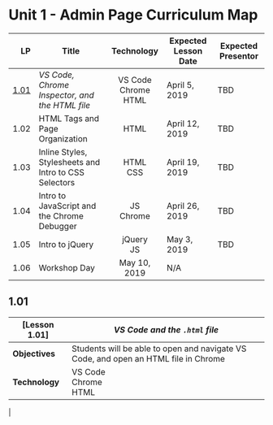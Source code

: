 # Unit 1 - Admin Page Curriculum Map

| LP | Title | Technology | Expected Lesson Date | Expected Presentor |
|---:|---|:---:|---|---|
| [1.01](#1.01) | _VS Code, Chrome Inspector, and the HTML file_ | VS Code<br>Chrome<br>HTML | April 5, 2019 | TBD |
| 1.02 | HTML Tags and Page Organization | HTML | April 12, 2019 | TBD |
| 1.03 | Inline Styles, Stylesheets and Intro to CSS Selectors | HTML<br>CSS | April 19, 2019 | TBD |
| 1.04 | Intro to JavaScript and the Chrome Debugger | JS<br>Chrome | April 26, 2019 | TBD | 
| 1.05 | Intro to jQuery | jQuery<br>JS | May 3, 2019 | TBD |
| 1.06 | Workshop Day | May 10, 2019 | N/A

## 1.01

| [Lesson 1.01] | _VS Code and the `.html` file_ |
|---|---|
| **Objectives** | Students will be able to open and navigate VS Code, and open an HTML file in Chrome |
| **Technology** | VS Code<br>Chrome<br>HTML |
|